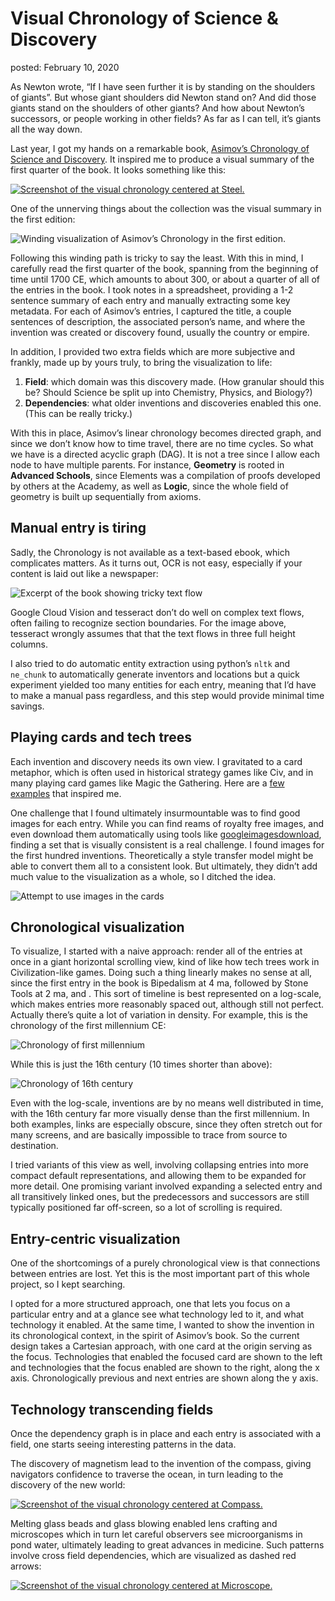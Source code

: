 Visual Chronology of Science & Discovery
===
posted: February 10, 2020

As Newton wrote, “If I have seen further it is by standing on the shoulders of giants”. But whose giant shoulders did Newton stand on? And did those giants stand on the shoulders of other giants? And how about Newton’s successors, or people working in other fields? As far as I can tell, it’s giants all the way down.

Last year, I got my hands on a remarkable book, [Asimov’s Chronology of Science and Discovery](/books/asimovs-chronology-of-science-and-discovery/). It inspired me to produce a visual summary of the first quarter of the book. It looks something like this:

[![Screenshot of the visual chronology centered at Steel.](screenshot-steel.jpg)](http://localhost:8080/cross-shape/#steel)

<!--more-->

One of the unnerving things about the collection was the visual summary in the first edition:

![Winding visualization of Asimov’s Chronology in the first edition.](original-visualization.jpg)

Following this winding path is tricky to say the least. With this in mind, I carefully read the first quarter of the book, spanning from the beginning of time until 1700 CE, which amounts to about 300, or about a quarter of all of the entries in the book. I took notes in a spreadsheet, providing a 1-2 sentence summary of each entry and manually extracting some key metadata. For each of Asimov’s entries, I captured the title, a couple sentences of description, the associated person’s name, and where the invention was created or discovery found, usually the country or empire.

In addition, I provided two extra fields which are more subjective and frankly, made up by yours truly, to bring the visualization to life: 

1. **Field**: which domain was this discovery made. (How granular should this be? Should Science be split up into Chemistry, Physics, and Biology?)
2. **Dependencies**: what older inventions and discoveries enabled this one. (This can be really tricky.)

With this in place, Asimov’s linear chronology becomes directed graph, and since we don’t know how to time travel, there are no time cycles. So what we have is a directed acyclic graph (DAG). It is not a tree since I allow each node to have multiple parents. For instance, **Geometry** is rooted in **Advanced Schools**, since Elements was a compilation of proofs developed by others at the Academy, as well as **Logic**, since the whole field of geometry is built up sequentially from axioms.

## Manual entry is tiring

Sadly, the Chronology is not available as a text-based ebook, which complicates matters. As it turns out, OCR is not easy, especially if your content is laid out like a newspaper:

![Excerpt of the book showing tricky text flow](book-flow-ocr.jpg)

Google Cloud Vision and tesseract don’t do well on complex text flows, often failing to recognize section boundaries. For the image above, tesseract wrongly assumes that that the text flows in three full height columns.

I also tried to do automatic entity extraction using python’s `nltk` and `ne_chunk` to automatically generate inventors and locations but a quick experiment yielded too many entities for each entry, meaning that I’d have to make a manual pass regardless, and this step would provide minimal time savings.

## Playing cards and tech trees

Each invention and discovery needs its own view. I gravitated to a card metaphor, which is often used in historical strategy games like Civ, and in many playing card games like Magic the Gathering. Here are a [few examples](https://www.are.na/boris-smus/tech-tree-cards) that inspired me.

One challenge that I found ultimately insurmountable was to find good images for each entry. While you can find reams of royalty free images, and even download them automatically using tools like [googleimagesdownload](https://github.com/hardikvasa/google-images-download), finding a set that is visually consistent is a real challenge. I found images for the first hundred inventions. Theoretically a style transfer model might be able to convert them all to a consistent look. But ultimately, they didn’t add much value to the visualization as a whole, so I ditched the idea.

![Attempt to use images in the cards](card-images.jpg)

## Chronological visualization

To visualize, I started with a naive approach: render all of the entries at once in a giant horizontal scrolling view, kind of like how tech trees work in Civilization-like games. Doing such a thing linearly makes no sense at all, since the first entry in the book is Bipedalism at 4 ma, followed by Stone Tools at 2 ma, and . This sort of timeline is best represented on a log-scale, which makes entries more reasonably spaced out, although still not perfect. Actually there’s quite a lot of variation in density. For example, this is the chronology of the first millennium CE:

![Chronology of first millennium](chrono-first-millennium.jpg)

While this is just the 16th century (10 times shorter than above):

![Chronology of 16th century](chrono-sixteenth-century.jpg)

Even with the log-scale, inventions are by no means well distributed in time, with the 16th century far more visually dense than the first millennium. In both examples, links are especially obscure, since they often stretch out for many screens, and are basically impossible to trace from source to destination. 

I tried variants of this view as well, involving collapsing entries into more compact default representations, and allowing them to be expanded for more detail. One promising variant involved expanding a selected entry and all transitively linked ones, but the predecessors and successors are still typically positioned far off-screen, so a lot of scrolling is required.

## Entry-centric visualization

One of the shortcomings of a purely chronological view is that connections between entries are lost. Yet this is the most important part of this whole project, so I kept searching.

I opted for a more structured approach, one that lets you focus on a particular entry and at a glance see what technology led to it, and what technology it enabled. At the same time, I wanted to show the invention in its chronological context, in the spirit of Asimov’s book. So the current design takes a Cartesian approach, with one card at the origin serving as the focus. Technologies that enabled the focused card are shown to the left and technologies that the focus enabled are shown to the right, along the x axis. Chronologically previous and next entries are shown along the y axis. 

## Technology transcending fields

Once the dependency graph is in place and each entry is associated with a field, one starts seeing interesting patterns in the data. 

The discovery of magnetism lead to the invention of the compass, giving navigators confidence to traverse the ocean, in turn leading to the discovery of the new world:

[![Screenshot of the visual chronology centered at Compass.](screenshot-compass.jpg)](http://localhost:8080/cross-shape/#compass)

Melting glass beads and glass blowing enabled lens crafting and microscopes which in turn let careful observers see microorganisms in pond water, ultimately leading to great advances in medicine. Such patterns involve cross field dependencies, which are visualized as dashed red arrows:

[![Screenshot of the visual chronology centered at Microscope.](screenshot-microscope.jpg)](http://localhost:8080/cross-shape/#microscope)

